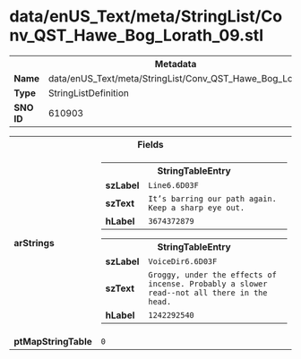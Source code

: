 <h1>data/enUS_Text/meta/StringList/Conv_QST_Hawe_Bog_Lorath_09.stl</h1><table><tr><th colspan="100%">Metadata</th></tr><tr><td><b>Name</b></td><td>data/enUS_Text/meta/StringList/Conv_QST_Hawe_Bog_Lorath_09.stl</td></tr><tr><td><b>Type</b></td><td>StringListDefinition</td></tr><tr><td><b>SNO ID</b></td><td>610903</td></tr></table>

<table><tr><th colspan="100%">Fields</th></tr><tr><td><b>arStrings</b></td><td><table><tr><th colspan="100%">StringTableEntry</th></tr><tr><td><b>szLabel</b></td><td><code>Line6.6D03F</code></td></tr><tr><td><b>szText</b></td><td><code>It’s barring our path again. Keep a sharp eye out.</code></td></tr><tr><td><b>hLabel</b></td><td><code>3674372879</code></td></tr></table>


<table><tr><th colspan="100%">StringTableEntry</th></tr><tr><td><b>szLabel</b></td><td><code>VoiceDir6.6D03F</code></td></tr><tr><td><b>szText</b></td><td><code>Groggy, under the effects of incense. Probably a slower read--not all there in the head.</code></td></tr><tr><td><b>hLabel</b></td><td><code>1242292540</code></td></tr></table>


</td></tr><tr><td><b>ptMapStringTable</b></td><td><code>0</code></td></tr></table>

